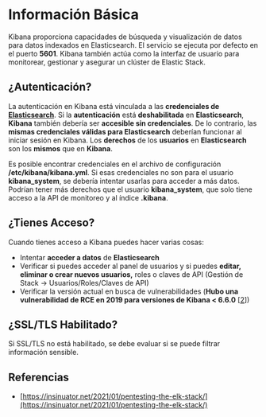 # Información Básica

Kibana proporciona capacidades de búsqueda y visualización de datos para datos indexados en Elasticsearch. El servicio se ejecuta por defecto en el puerto **5601**. Kibana también actúa como la interfaz de usuario para monitorear, gestionar y asegurar un clúster de Elastic Stack.

## ¿Autenticación?

La autenticación en Kibana está vinculada a las **credenciales de** [**Elasticsearch**](9200-pentesting-elasticsearch.md). Si la **autenticación** está **deshabilitada** en **Elasticsearch**, **Kibana** también debería ser **accesible sin credenciales**. De lo contrario, las **mismas credenciales válidas para Elasticsearch** deberían funcionar al iniciar sesión en Kibana. Los **derechos** de los **usuarios** en **Elasticsearch** son los **mismos** que en **Kibana**.

Es posible encontrar credenciales en el archivo de configuración **/etc/kibana/kibana.yml**. Si esas credenciales no son para el usuario **kibana\_system**, se debería intentar usarlas para acceder a más datos. Podrían tener más derechos que el usuario **kibana\_system**, que solo tiene acceso a la API de monitoreo y al índice **.kibana**.

## ¿Tienes Acceso?

Cuando tienes acceso a Kibana puedes hacer varias cosas:

* Intentar **acceder a datos** de **Elasticsearch**
* Verificar si puedes acceder al panel de usuarios y si puedes **editar, eliminar o crear nuevos usuarios,** roles o claves de API (Gestión de Stack -> Usuarios/Roles/Claves de API)
* Verificar la versión actual en busca de vulnerabilidades (**Hubo una vulnerabilidad de RCE en 2019 para versiones de Kibana < 6.6.0** \[[2](https://insinuator.net/2021/01/pentesting-the-elk-stack/#ref2)])

## ¿SSL/TLS Habilitado?

Si SSL/TLS no está habilitado, se debe evaluar si se puede filtrar información sensible.

## Referencias

* [https://insinuator.net/2021/01/pentesting-the-elk-stack/](https://insinuator.net/2021/01/pentesting-the-elk-stack/)

